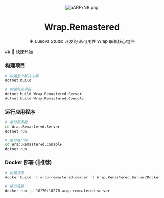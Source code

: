 <p align="center">
<img src="hhttps://lunova.studio/wp-content/uploads/2025/07/Wrap-Remastered-scaled.png" alt="pARPxN8.png" border="0" />
</p>

<div align="center">

# Wrap.Remastered

由 Lunova Studio 开发的
高可用性 Wrap 联机核心组件

</div>
## 🚀 快速开始

### 构建项目
```bash
# 构建整个解决方案
dotnet build

# 构建特定项目
dotnet build Wrap.Remastered.Server
dotnet build Wrap.Remastered.Console
```

### 运行应用程序
```bash
# 运行服务器
cd Wrap.Remastered.Server
dotnet run

# 运行客户端
cd Wrap.Remastered.Console
dotnet run
```

### Docker 部署 (🚩推荐)
```bash
# 构建镜像
docker build -t wrap-remastered-server -f Wrap.Remastered.Server/Dockerfile .

# 运行容器
docker run -p 10270:10270 wrap-remastered-server
```
